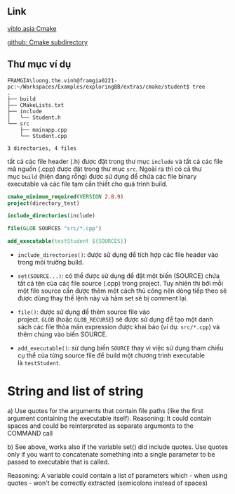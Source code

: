 ## Link


[viblo.asia Cmake](https://viblo.asia/p/dao-dau-voi-cmake-thong-qua-vi-du-07LKXNbelV4#_vi-du-2-mot-project-voi-nhieu-directory-2)

[github: Cmake subdirectory](https://stackoverflow.com/questions/42744315/cmake-with-subdirectories)

## Thư mục ví dụ

```
FRAMGIA\luong.the.vinh@framgia0221-pc:~/Workspaces/Examples/exploringBB/extras/cmake/student$ tree
.
├── build
├── CMakeLists.txt
├── include
│   └── Student.h
└── src
    ├── mainapp.cpp
    └── Student.cpp

3 directories, 4 files
```

tất cả các file header (.h) được đặt trong thư mục `include` và tất cả các file mã nguồn (.cpp) được đặt trong thư mục `src`. 
Ngoài ra thì có cả thư mục `build` (hiện đang rỗng) được sử dụng để chứa các file binary executable và các file tạm cần thiết cho quá trình build.

```Cmake
cmake_minimum_required(VERSION 2.8.9)
project(directory_test)

include_directories(include)

file(GLOB SOURCES "src/*.cpp")

add_executable(testStudent ${SOURCES})

```

- `include_directories()`: được sử dụng để tích hợp các file header vào trong môi trường build.

- `set(SOURCE...)`: có thể được sử dụng để đặt một biến (SOURCE) chứa tất cả tên của các file source (.cpp) trong project. Tuy nhiên thì bởi mỗi một file source cần được thêm một cách thủ công nên dòng tiếp theo sẽ được dùng thay thế lệnh này và hàm set sẽ bị comment lại.

- `file()`: được sử dụng để thêm source file vào project. `GLOB` (hoặc `GLOB_RECURSE`) sẽ được sử dụng để tạo một danh sách các file thỏa mãn expression được khai báo (ví dụ: `src/*.cpp`) và thêm chúng vào biến SOURCE.

- `add_executable()`: sử dụng biến `SOURCE` thay vì việc sử dụng tham chiếu cụ thể của từng source file để build một chương trình executable là `testStudent`.



# String and list of string
a) Use quotes for the arguments that contain file paths (like the first argument containing the executable itself).
Reasoning: It could contain spaces and could be reinterpreted as separate arguments to the COMMAND call

b) See above, works also if the variable set() did include quotes.
Use quotes only if you want to concatenate something into a single parameter to be passed to executable that is called.

Reasoning: A variable could contain a list of parameters which - when using quotes - won't be correctly extracted (semicolons instead of spaces)


